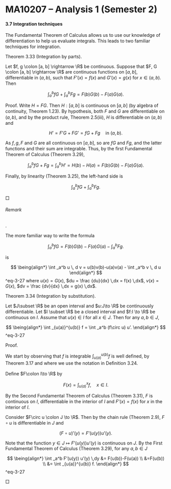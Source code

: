 MA10207 – Analysis 1 (Semester 2)
=================================

#### 3.7 Integration techniques

The Fundamental Theorem of Calculus allows us to use our knowledge of diﬀerentiation to help us evaluate integrals. This leads to two familiar techniques for integration.

Theorem 3.33 (Integration by parts). 

Let $f, g \colon [a, b] \rightarrow \R$ be continuous. Suppose that $F, G \colon [a, b] \rightarrow \R$ are continuous functions on $[a,b]$, diﬀerentiable in $(a,b)$, such that $F’(x)= f(x)$ and $G’(x) = g(x)$ for $x\in (a,b)$. Then


$$
 \int _a^b fG + \int _a^b Fg = F(b)G(b) - F(a)G(a). 
$$

Proof. Write $H = FG$. Then $H:[a,b]$ is continuous on $[a,b]$ (by algebra of continuity, Theorem 1.23). By hypothesis, both $F$ and $G$ are diﬀerentiable on $(a, b)$, and by the product rule, Theorem 2.5(iii), $H$ is diﬀerentiable on $(a,b)$ and


$$
 H’ = F’G+FG’=fG + Fg \quad \text {in }(a,b). 
$$

As $f,\,g,\,F$ and $G$ are all continuous on $[a,b]$, so are $fG$ and $Fg$, and the latter functions and their sum are integrable. Thus, by the ﬁrst Fundamental Theorem of Calculus (Theorem 3.29),


$$
 \int _a^b fG + Fg = \int _{a}^{b} H’=H(b) - H(a) = F(b)G(b) - F(a)G(a). 
$$

Finally, by linearity (Theorem 3.25), the left-hand side is


$$
 \int _a^b fG + \int _a^b Fg. 
$$

 □

###### Remark

. 

The more familiar way to write the formula


$$
 \int _a^b fG = F(b)G(b) - F(a)G(a) - \int _a^b Fg. 
$$

is



$$
 \being{align*} \int _a^b u \, d v = u(b)v(b)-u(a)v(a) - \int _a^b v \, d u \end{align*} 
$$
^eq-3-27
 where $u(x) = G(x)$, $du = \frac {du}{dx} \,dx = f(x) \,dx$, $v(x) = G(x)$, $dv = \frac {dv}{dx} \,dx = g(x) \,dx$.

Theorem 3.34 (Integration by substitution). 

Let $J\subset \R$ be an open interval and $u:J\to \R$ be continuously diﬀerentiable. Let $I \subset \R$ be a closed interval and $f:I \to \R$ be continuous on $I$. Assume that $u(x) \in I$ for all $x\in J$. Then for any $a,b\in J$,



$$
 \being{align*} \int _{u(a)}^{u(b)} f = \int _a^b (f\circ u) u’. \end{align*} 
$$
^eq-3-27


Proof.

We start by observing that $f$ is integrable $\int _{u(a)}^{u(b)} f$ is well deﬁned, by Theorem 3.17 and where we use the notation in Deﬁnition 3.24.

Deﬁne $F\colon I\to \R$ by


$$
 F(x) = \int _{u(a)}^x f, \quad x \in I. 
$$

By the Second Fundamental Theorem of Calculus (Theorem 3.31), $F$ is continuous on $I$, diﬀerentiable in the interior of $I$ and $F’(x) = f(x)$ for $x$ in the interior of $I$.

Consider $F\circ u \colon J \to \R$. Then by the chain rule (Theorem 2.9), $F\circ u$ is diﬀerentiable in $J$ and


$$
 (F\circ u)’(y) = F’(u(y)) u’(y) . 
$$

Note that the function $y \in J \mapsto F’(u(y)) u’(y)$ is continuous on $J$. By the First Fundamental Theorem of Calculus (Theorem 3.29), for any $a,b\in J$



$$
 \being{align*} \int _a^b F’(u(y)) u’(y) \,dy &= F(u(b))-F(u(a)) \\ &=F(u(b)) \\ &= \int _{u(a)}^{u(b)} f. \end{align*} 
$$
^eq-3-27


 □